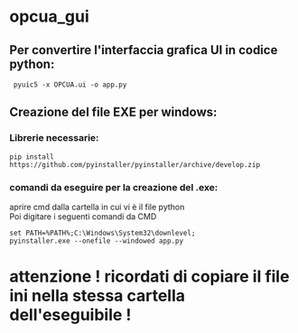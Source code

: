 # opcua_gui

## Per convertire l'interfaccia grafica UI in codice python:
```
 pyuic5 -x OPCUA.ui -o app.py
```

## Creazione del file EXE per windows:

### Librerie necessarie:
```
pip install https://github.com/pyinstaller/pyinstaller/archive/develop.zip
```

### comandi da eseguire per la creazione del .exe:

aprire cmd dalla cartella in cui vi è il file python \
Poi digitare i seguenti comandi da CMD


```
set PATH=%PATH%;C:\Windows\System32\downlevel;
pyinstaller.exe --onefile --windowed app.py
```

# attenzione ! ricordati di copiare il file ini nella stessa cartella dell'eseguibile !

